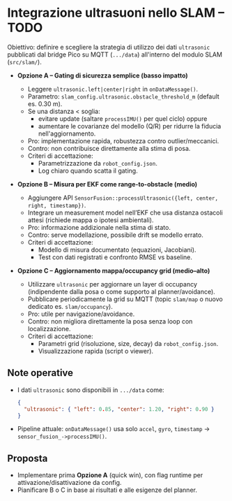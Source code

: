 # Integrazione ultrasuoni nello SLAM – TODO

Obiettivo: definire e scegliere la strategia di utilizzo dei dati `ultrasonic` pubblicati dal bridge Pico su MQTT (`.../data`) all'interno del modulo SLAM (`src/slam/`).

- __Opzione A – Gating di sicurezza semplice (basso impatto)__
  - Leggere `ultrasonic.left|center|right` in `onDataMessage()`.
  - Parametro: `slam_config.ultrasonic.obstacle_threshold_m` (default es. 0.30 m).
  - Se una distanza < soglia:
    - evitare update (saltare `processIMU()` per quel ciclo) oppure
    - aumentare le covarianze del modello (Q/R) per ridurre la fiducia nell'aggiornamento.
  - Pro: implementazione rapida, robustezza contro outlier/meccanici.
  - Contro: non contribuisce direttamente alla stima di posa.
  - Criteri di accettazione:
    - Parametrizzazione da `robot_config.json`.
    - Log chiaro quando scatta il gating.

- __Opzione B – Misura per EKF come range-to-obstacle (medio)__
  - Aggiungere API `SensorFusion::processUltrasonic({left, center, right, timestamp})`.
  - Integrare un measurement model nell’EKF che usa distanza ostacoli attesi (richiede mappa o ipotesi ambientali).
  - Pro: informazione addizionale nella stima di stato.
  - Contro: serve modellazione, possibile drift se modello errato.
  - Criteri di accettazione:
    - Modello di misura documentato (equazioni, Jacobiani).
    - Test con dati registrati e confronto RMSE vs baseline.

- __Opzione C – Aggiornamento mappa/occupancy grid (medio–alto)__
  - Utilizzare `ultrasonic` per aggiornare un layer di occupancy (indipendente dalla posa o come supporto al planner/avoidance).
  - Pubblicare periodicamente la grid su MQTT (topic `slam/map` o nuovo dedicato es. `slam/occupancy`).
  - Pro: utile per navigazione/avoidance.
  - Contro: non migliora direttamente la posa senza loop con localizzazione.
  - Criteri di accettazione:
    - Parametri grid (risoluzione, size, decay) da `robot_config.json`.
    - Visualizzazione rapida (script o viewer).

## Note operative
- I dati `ultrasonic` sono disponibili in `.../data` come:
  ```json
  {
    "ultrasonic": { "left": 0.85, "center": 1.20, "right": 0.90 }
  }
  ```
- Pipeline attuale: `onDataMessage()` usa solo `accel`, `gyro`, `timestamp` → `sensor_fusion_->processIMU()`.

## Proposta
- Implementare prima __Opzione A__ (quick win), con flag runtime per attivazione/disattivazione da config.
- Pianificare B o C in base ai risultati e alle esigenze del planner.
